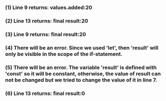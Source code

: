  ### (1) Line 9 returns: values.added:20
 
 ### (2) Line 13 returns: final result:20   
 
 ### (3) Line 9 returns: final result:20
 
 ### (4) There will be an error. Since we used 'let', then 'result' will only be visible in the scope of the if-statement.

 ### (5) There will be an error. The variable 'result' is defined with 'const' so it will be constant, otherwise, the value of result can not be changed but we tried to change the value of it in line 7.

 ### (6)   Line 13 returns: final result:0
